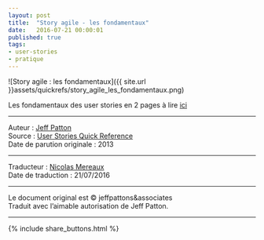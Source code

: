 ```yaml
---
layout: post
title:  "Story agile - les fondamentaux"
date:   2016-07-21 00:00:01
published: true
tags: 
- user-stories
- pratique
---
```


![Story agile : les fondamentaux]({{ site.url }}assets/quickrefs/story_agile_les_fondamentaux.png)

Les fondamentaux des user stories en 2 pages à lire [ici](https://www.dropbox.com/s/n9owk53gfyjwgg4/story_agile_les_fondamentaux.pdf?dl=0)

---  
Auteur : [Jeff Patton](http://jpattonassociates.com/about-jeff-patton/)  
Source : [User Stories Quick Reference](http://jpattonassociates.com/user-stories-quick-ref/)  
Date de parution originale : 2013  

---
Traducteur : [Nicolas Mereaux](http://www.les-traducteurs-agiles.org/traducteurs/)  
Date de traduction : 21/07/2016  

---

Le document original est © jeffpattons&associates  
Traduit avec l’aimable autorisation de Jeff Patton.

---

{% include share_buttons.html %}
